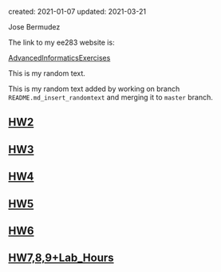created: 2021-01-07
updated: 2021-03-21


Jose Bermudez

The link to my ee283 website is:

[AdvancedInformaticsExercises](https://jabermud.github.io/AdvancedInformaticsExercises/)

This is my random text.

This is my random text added by working on branch `README.md_insert_randomtext` and merging it to `master` branch.

## [HW2](https://github.com/Jabermud/ee283_hw2.git)

## [HW3](https://github.com/Jabermud/ee283_HW3.git)

## [HW4](https://github.com/Jabermud/ee283_hw4.git)

## [HW5](https://github.com/Jabermud/ee283_hw5.git)

## [HW6](https://github.com/Jabermud/ee283_HW6.git)

## [HW7,8,9+Lab_Hours](https://github.com/Jabermud/Assignments-7-and-8-9)
